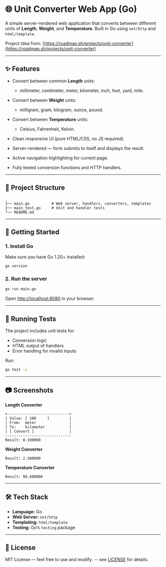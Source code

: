 # 🌐 Unit Converter Web App (Go)

A simple server-rendered web application that converts between different units of **Length**, **Weight**, and **Temperature**.
Built in Go using `net/http` and `html/template`.

Project idea from: [https://roadmap.sh/projects/unit-converter](https://roadmap.sh/projects/unit-converter)

---

## ✨ Features

* Convert between common **Length** units:

  * millimeter, centimeter, meter, kilometer, inch, foot, yard, mile.
* Convert between **Weight** units:

  * milligram, gram, kilogram, ounce, pound.
* Convert between **Temperature** units:

  * Celsius, Fahrenheit, Kelvin.
* Clean responsive UI (pure HTML/CSS, no JS required).
* Server-rendered — form submits to itself and displays the result.
* Active navigation highlighting for current page.
* Fully tested conversion functions and HTTP handlers.

---

## 📂 Project Structure

```
.
├── main.go          # Web server, handlers, converters, templates
├── main_test.go     # Unit and handler tests
└── README.md
```

---

## 🚀 Getting Started

### 1. **Install Go**

Make sure you have Go 1.20+ installed:

```bash
go version
```

### 2. **Run the server**

```bash
go run main.go
```

Open [http://localhost:8080](http://localhost:8080) in your browser.

---

## 🧪 Running Tests

The project includes unit tests for:

* Conversion logic
* HTML output of handlers
* Error handling for invalid inputs

Run:

```bash
go test -v
```

---

## 📷 Screenshots

**Length Converter**

```
+----------------------------+
| Value: [ 100     ]         |
| From:  meter               |
| To:    kilometer           |
| [ Convert ]                |
------------------------------
Result: 0.100000
```

**Weight Converter**

```
Result: 2.500000
```

**Temperature Converter**

```
Result: 98.600000
```

---

## 🛠 Tech Stack

* **Language:** Go
* **Web Server:** `net/http`
* **Templating:** `html/template`
* **Testing:** Go’s `testing` package

---

## 📄 License

MIT License — feel free to use and modify. -- see [LICENSE](LICENSE) for details.
